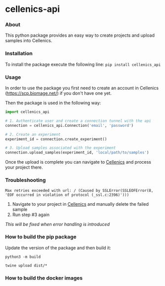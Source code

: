 # cellenics-api

### About
This python package provides an easy way to create projects and upload samples into Cellenics.

### Installation
To install the package execute the following line:
`pip install cellenics_api`
 
### Usage
In order to use the package you first need to create an account in Cellenics (https://scp.biomage.net/) if you don't have one yet.

Then the package is used in the following way:
```python
import cellenics_api

# 1. Authenticate user and create a connection tunnel with the api
connection = cellenics_api.Connection('email', 'password')

# 2. Create an experiment
experiment_id = connection.create_experiment()

# 3. Upload samples associated with the experiment
connection.upload_samples(experiment_id, 'local/path/to/samples')
```
Once the upload is complete you can navigate to [Cellenics](https://scp.biomage.net/) and process your project there.

### Troubleshooting

`Max retries exceeded with url: / (Caused by SSLError(SSLEOFError(8, 'EOF occurred in violation of protocol (_ssl.c:2396)')))`
1. Navigate to your project in [Cellenics](https://scp.biomage.net/) and manually delete the failed sample
2. Run step #3 again

*This will be fixed when error handling is introduced*

### How to build the pip package

Update the version of the package and then build it:

`python3 -m build`

`twine upload dist/*`


### How to build the docker images
